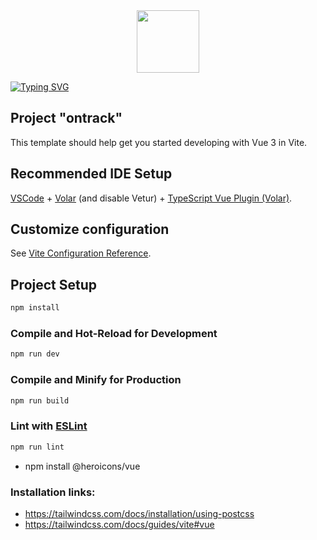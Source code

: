
<div id="header" align="center">
  <img src="https://media.giphy.com/media/M9gbBd9nbDrOTu1Mqx/giphy.gif" width="100"/>
</div>


<a href="https://git.io/typing-svg"><img src="https://readme-typing-svg.herokuapp.com?font=Fira+Code&weight=700&size=40&color=F72402&center=true&vCenter=true&width=1100&height=150&lines=Vue-Composition-API" alt="Typing SVG" /></a>
## Project "ontrack"

This template should help get you started developing with Vue 3 in Vite.

## Recommended IDE Setup

[VSCode](https://code.visualstudio.com/) + [Volar](https://marketplace.visualstudio.com/items?itemName=Vue.volar) (and disable Vetur) + [TypeScript Vue Plugin (Volar)](https://marketplace.visualstudio.com/items?itemName=Vue.vscode-typescript-vue-plugin).

## Customize configuration

See [Vite Configuration Reference](https://vitejs.dev/config/).

## Project Setup

```sh
npm install
```

### Compile and Hot-Reload for Development

```sh
npm run dev
```

### Compile and Minify for Production

```sh
npm run build
```

### Lint with [ESLint](https://eslint.org/)

```sh
npm run lint
```
* npm install @heroicons/vue

### Installation links:
* https://tailwindcss.com/docs/installation/using-postcss
* https://tailwindcss.com/docs/guides/vite#vue
